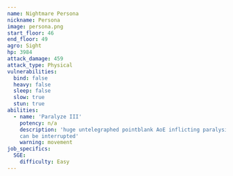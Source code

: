 ```yaml
---
name: Nightmare Persona
nickname: Persona
image: persona.png
start_floor: 46
end_floor: 49
agro: Sight
hp: 3984
attack_damage: 459
attack_type: Physical
vulnerabilities:
  bind: false
  heavy: false
  sleep: false
  slow: true
  stun: true
abilities:
  - name: 'Paralyze III'
    potency: n/a
    description: 'huge untelegraphed pointblank AoE inflicting paralysis (15s);
    can be interrupted'
    warning: movement
job_specifics:
  SGE:
    difficulty: Easy
---
```

